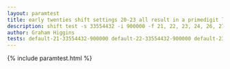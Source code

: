 ```yaml
---
layout: paramtest
title: early twenties shift settings 20-23 all result in a primedigit length of 84
description: shift test -s 33554432 -i 900000 -f 21, 22, 23, 24, 26, 27 
author: Graham Higgins
tests: default-21-33554432-900000 default-22-33554432-900000 default-23-33554432-900000 default-24-33554432-900000 default-26-33554432-900000 default-27-33554432-900000
---
```


{% include paramtest.html %}

